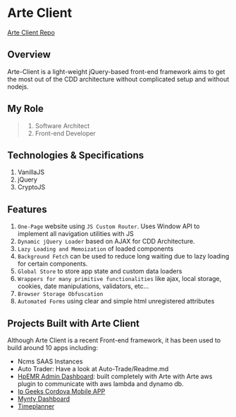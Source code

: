 # Arte Client
[Arte Client Repo](https://github.com/lawaty/Arte-Client)

## Overview
Arte-Client is a light-weight jQuery-based front-end framework aims to get the most out of the CDD architecture without complicated setup and without nodejs.

## My Role
> 1. Software Architect
> 2. Front-end Developer

## Technologies & Specifications
1. VanillaJS
2. jQuery
3. CryptoJS

## Features
1. `One-Page` website using `JS Custom Router`. Uses Window API to implement all navigation utilities with JS
2. `Dynamic jQuery Loader` based on AJAX for CDD Architecture.
3. `Lazy Loading and Memoization` of loaded components
4. `Background Fetch` can be used to reduce long waiting due to lazy loading for certain components.
5. `Global Store` to store app state and custom data loaders
6. `Wrappers for many primitive functionalities` like ajax, local storage, cookies, date manipulations, validators, etc...
7. `Browser Storage Obfuscation`
8. `Automated Forms` using clear and simple html unregistered attributes


## Projects Built with Arte Client
Although Arte Client is a recent Front-end framework, it has been used to build around 10 apps including:
- Ncms SAAS Instances
- Auto Trader: Have a look at Auto-Trade/Readme.md
- [HpEMR Admin Dashboard](admin.hpemr.ca): built completely with Arte with Arte aws plugin to communicate with aws lambda and dynamo db.
- [Ip Geeks Cordova Mobile APP](https://cordovel.com/apps/conversational/www/)
- [Mynty Dashboard](https://mynty.gg/mynty-client)
- [Timeplanner](https://timeplanner.drolez-apps.cloud)